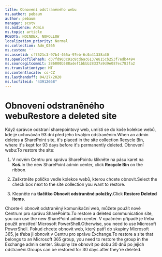 ```yaml
---
title: Obnovení odstraněného webu
ms.author: pebaum
author: pebaum
manager: scotv
ms.audience: Admin
ms.topic: article
ROBOTS: NOINDEX, NOFOLLOW
localization_priority: Normal
ms.collection: Adm_O365
ms.custom: ''
ms.assetid: cf7521c3-97b4-465a-97eb-6c0a41338a30
ms.openlocfilehash: d37fd903c91c8cd6ac6137e815cb253f7edb4494
ms.sourcegitcommit: 286000b588adef1bbbb28337a9d9e087ec783fa2
ms.translationtype: MT
ms.contentlocale: cs-CZ
ms.lasthandoff: 04/27/2020
ms.locfileid: "43912668"
---
```

# <a name="restore-a-deleted-site"></a><span data-ttu-id="a26aa-102">Obnovení odstraněného webu</span><span class="sxs-lookup"><span data-stu-id="a26aa-102">Restore a deleted site</span></span>

<span data-ttu-id="a26aa-103">Když správce odstraní sharepointový web, umístí se do koše kolekce webů, kde je uchováván 93 dní před jeho trvalým odstraněním.</span><span class="sxs-lookup"><span data-stu-id="a26aa-103">When an admin deletes a SharePoint site, it's placed in the site collection Recycle Bin, where it's kept for 93 days before it's permanently deleted.</span></span> <span data-ttu-id="a26aa-104">Obnovení webu:</span><span class="sxs-lookup"><span data-stu-id="a26aa-104">To restore the site:</span></span>
  
1. <span data-ttu-id="a26aa-105">V novém Centru pro správu SharePointu klikněte na pásu karet na **Koš.**</span><span class="sxs-lookup"><span data-stu-id="a26aa-105">In the new SharePoint admin center, click **Recycle Bin** on the ribbon.</span></span> 
    
2. <span data-ttu-id="a26aa-106">Zaškrtněte políčko vedle kolekce webů, kterou chcete obnovit.</span><span class="sxs-lookup"><span data-stu-id="a26aa-106">Select the check box next to the site collection you want to restore.</span></span>
    
3. <span data-ttu-id="a26aa-107">Klepněte na **tlačítko Obnovit odstraněné položky**.</span><span class="sxs-lookup"><span data-stu-id="a26aa-107">Click **Restore Deleted Items**.</span></span>
    
<span data-ttu-id="a26aa-108">Chcete-li obnovit odstraněný komunikační web, můžete použít nové Centrum pro správu SharePointu.</span><span class="sxs-lookup"><span data-stu-id="a26aa-108">To restore a deleted communication site, you can use the new SharePoint admin center.</span></span> <span data-ttu-id="a26aa-109">V opačném případě je třeba použít prostředí Microsoft PowerShell.</span><span class="sxs-lookup"><span data-stu-id="a26aa-109">Otherwise, you need to use Microsoft PowerShell.</span></span> <span data-ttu-id="a26aa-110">Pokud chcete obnovit web, který patří do skupiny Microsoft 365, je třeba ji obnovit v Centru pro správu Exchange.</span><span class="sxs-lookup"><span data-stu-id="a26aa-110">To restore a site that belongs to an Microsoft 365 group, you need to restore the group in the Exchange admin center.</span></span> <span data-ttu-id="a26aa-111">Skupiny lze obnovit po dobu 30 dnů po jejich odstranění.</span><span class="sxs-lookup"><span data-stu-id="a26aa-111">Groups can be restored for 30 days after they're deleted.</span></span>
  

